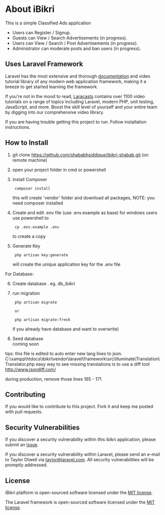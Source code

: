 # About iBikri

This is a simple Classified Ads application

- Users can Register / Signup.
- Guests can View / Search Advertisements (in progress).
- Users can View / Search / Post Advertisements (in progress).
- Administrator can moderate posts and ban users (in progress).


## Uses Laravel Framework

Laravel has the most extensive and thorough [documentation](https://laravel.com/docs) and video tutorial library of any modern web application framework, making it a breeze to get started learning the framework.

If you're not in the mood to read, [Laracasts](https://laracasts.com) contains over 1100 video tutorials on a range of topics including Laravel, modern PHP, unit testing, JavaScript, and more. Boost the skill level of yourself and your entire team by digging into our comprehensive video library.

If you are having trouble getting this project to run. Follow installation instructions.

## How to Install

1) git clone https://github.com/shababhsiddique/ibikri-shabab.git (on remote machine)

2) open your project folder in cmd or powershell

3) Install Composer

        composer install

   this will create 'vendor' folder and download all packages, NOTE: you need composer installed

4) Create and edit .env file (use .env.example as base)
   for windows users use powershell to 

        cp .env.example .env

   to create a copy

5) Generate Key

        php artisan key:generate
    
   will create the unique application key for the .env file

For Database:

6) Create database . eg. db_ibikri

7) run migration

        php artisan migrate

        or

        php artisan migrate:fresh 

   if you already have database and want to overwrite)

8) Seed database        
        coming soon

tips:
this file is edited to auto enter new lang lines to json.
C:\xampp\htdocs\ibikri\vendor\laravel\framework\src\Illuminate\Translation\Translator.php
easy way to see missing translations is to use a diff tool
http://www.jsondiff.com/

during production, remove those lines 165 - 171

## Contributing

If you would like to contribute to this project. Fork it and keep me posted with pull requests.

## Security Vulnerabilities

If you discover a security vulnerability within this ibikri application, please submit an [Issue](https://github.com/shababhsiddique/ibikri-shabab/issues).

If you discover a security vulnerability within Laravel, please send an e-mail to Taylor Otwell via [taylor@laravel.com](mailto:taylor@laravel.com). All security vulnerabilities will be promptly addressed.

## License

iBikri platform is open-sourced software licensed under the [MIT license](https://opensource.org/licenses/MIT).

The Laravel framework is open-sourced software licensed under the [MIT license](https://opensource.org/licenses/MIT).
